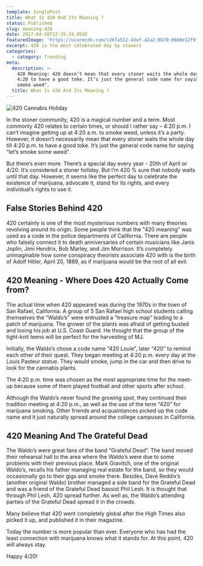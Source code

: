 ```yaml
---
template: SinglePost
title: What Is 420 And Its Meaning ?
status: Published
slug: meaning-420
date: 2017-04-20T12:35:24.054Z
featuredImage: 'https://ucarecdn.com/c26fa512-43ef-42a2-8b79-8660e12f9f88/'
excerpt: 420 is the most celebrated day by stoners
categories:
  - category: Trending
meta:
  description: >-
    420 Meaning: 420 doesn’t mean that every stoner waits the whole day till
    4:20 to have a good toke. It’s just the general code name for saying “lets
    smoke weed".
  title: What Is 420 And Its Meaning ?
---
```

![420 Cannabis Holiday](https://ucarecdn.com/815635db-303a-485c-a6d3-29141e64510f/)

In the stoner community, 420 is a magical number and a term. Most commonly 420 relates to certain times, or should I rather say – 4:20 p.m. I can’t imagine getting up at 4:20 a.m. to smoke weed, unless it’s a party. However, it doesn’t necessarily mean that every stoner waits the whole day till 4:20 p.m. to have a good toke. It’s just the general code name for saying “let’s smoke some weed”.

But there’s even more. There’s a special day every year - 20th of April or 4/20. It’s considered a stoner holiday. But I’m 420 % sure that nobody waits until that day. However, it seems like the perfect day to celebrate the existence of marijuana, advocate it, stand for its rights, and every individual’s rights to use it.

## False Stories Behind 420

420 certainly is one of the most mysterious numbers with many theories revolving around its origin. Some people think that the "420 meaning" was used as a code in the police departments of California. There are people who falsely connect it to death anniversaries of certain musicians like Janis Joplin, Jimi Hendrix, Bob Marley, and Jim Morrison. It’s completely unimaginable how some conspiracy theorists associate 420 with is the birth of Adolf Hitler, April 20, 1889, as if marijuana would be the root of all evil.

## 420 Meaning - Where Does 420 Actually Come from?

The actual time when 420 appeared was during the 1970s in the town of San Rafael, California. A group of 5 San Rafael high school students calling themselves the “Waldo’s” were entrusted a “treasure map” leading to a patch of marijuana. The grower of the plants was afraid of getting busted and losing his job at U.S. Coast Guard. He thought that the group of the tight-knit teens will be perfect for the harvesting of MJ.

Initially, the Waldo’s chose a code name “420 Louie”, later “420” to remind each other of their quest. They began meeting at 4:20 p.m. every day at the Louis Pasteur statue. They would smoke, jump in the car and then drive to look for the cannabis plants.

The 4:20 p.m. time was chosen as the most appropriate time for the meet-up because some of them played football and other sports after school.

Although the Waldo’s never found the growing spot, they continued their tradition meeting at 4:20 p.m., as well as the use of the term “420” for marijuana smoking. Other friends and acquaintances picked up the code name and it just naturally spread around the college campuses in California.

## 420 Meaning And The Grateful Dead

The Waldo’s were great fans of the band “Grateful Dead”. The band moved their rehearsal hall to the area where the Waldo’s were due to some problems with their previous place. Mark Gravitch, one of the original Waldo’s, recalls his father managing real estate for the band, so they would occasionally go to their gigs and smoke there. Besides, Dave Reddix’s (another original Waldo) brother managed a side band for the Grateful Dead and was a friend of the Grateful Dead bassist Phil Lesh. It is thought that through Phil Lesh, 420 spread further. As well as, the Waldo’s attending parties of the Grateful Dead spread it in the crowds.

Many believe that 420 went completely global after the High Times also picked it up, and published it in their magazine.

Today the number is more popular than ever. Everyone who has had the least connection with marijuana knows what it stands for. At this point, 420 will always stay.

Happy 4/20!

